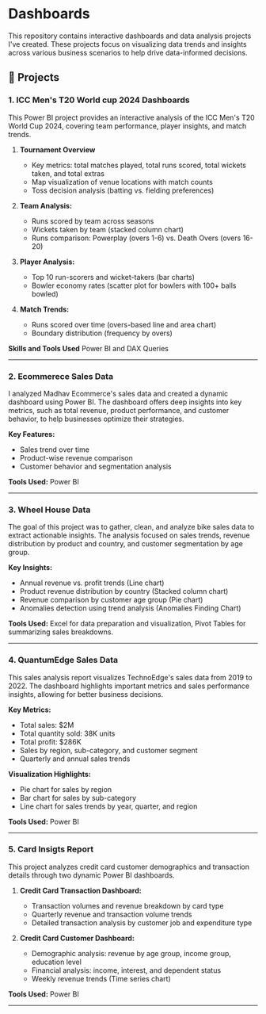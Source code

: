 # Dashboards

This repository contains interactive dashboards and data analysis projects I've created. These projects focus on visualizing data trends and insights across various business scenarios to help drive data-informed decisions.

## 📁 Projects

### 1. ICC Men's T20 World cup 2024 Dashboards

This Power BI project provides an interactive analysis of the ICC Men's T20 World Cup 2024, covering team performance, player insights, and match trends.

1. **Tournament Overview**
   - Key metrics: total matches played, total runs scored, total wickets taken, and total extras
   - Map visualization of venue locations with match counts
   - Toss decision analysis (batting vs. fielding preferences)

2. **Team Analysis:**
     - Runs scored by team across seasons
     - Wickets taken by team (stacked column chart)
     - Runs comparison: Powerplay (overs 1-6) vs. Death Overs (overs 16-20)
3. **Player Analysis:**
     - Top 10 run-scorers and wicket-takers (bar charts)
     - Bowler economy rates (scatter plot for bowlers with 100+ balls bowled)
4. **Match Trends:**
     - Runs scored over time (overs-based line and area chart)
     - Boundary distribution (frequency by overs)

**Skills and Tools Used** Power BI and DAX Queries

---
### 2. Ecommerece Sales Data

I analyzed Madhav Ecommerce's sales data and created a dynamic dashboard using Power BI. The dashboard offers deep insights into key metrics, such as total revenue, product performance, and customer behavior, to help businesses optimize their strategies.

**Key Features:**
- Sales trend over time
- Product-wise revenue comparison
- Customer behavior and segmentation analysis

**Tools Used:** Power BI

---

### 3. Wheel House Data 

The goal of this project was to gather, clean, and analyze bike sales data to extract actionable insights. The analysis focused on sales trends, revenue distribution by product and country, and customer segmentation by age group.

**Key Insights:**
- Annual revenue vs. profit trends (Line chart)
- Product revenue distribution by country (Stacked column chart)
- Revenue comparison by customer age group (Pie chart)
- Anomalies detection using trend analysis (Anomalies Finding Chart)

**Tools Used:** Excel for data preparation and visualization, Pivot Tables for summarizing sales breakdowns.

---

### 4. QuantumEdge Sales Data

This sales analysis report visualizes TechnoEdge's sales data from 2019 to 2022. The dashboard highlights important metrics and sales performance insights, allowing for better business decisions.

**Key Metrics:**
- Total sales: $2M
- Total quantity sold: 38K units
- Total profit: $286K
- Sales by region, sub-category, and customer segment
- Quarterly and annual sales trends

**Visualization Highlights:**
- Pie chart for sales by region
- Bar chart for sales by sub-category
- Line chart for sales trends by year, quarter, and region

**Tools Used:** Power BI

---

### 5. Card Insigts Report

This project analyzes credit card customer demographics and transaction details through two dynamic Power BI dashboards.

1. **Credit Card Transaction Dashboard:**
   - Transaction volumes and revenue breakdown by card type
   - Quarterly revenue and transaction volume trends
   - Detailed transaction analysis by customer job and expenditure type

2. **Credit Card Customer Dashboard:**
   - Demographic analysis: revenue by age group, income group, education level
   - Financial analysis: income, interest, and dependent status
   - Weekly revenue trends (Time series chart)

**Tools Used:** Power BI

---
